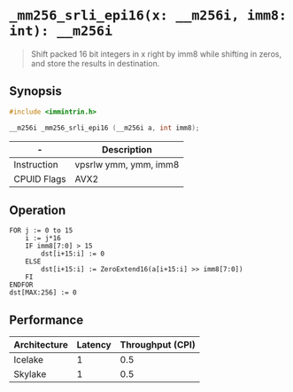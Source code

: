 `_mm256_srli_epi16(x: __m256i, imm8: int): __m256i`
===================================================

> Shift packed 16 bit integers in x right by imm8 while shifting in zeros, and store the results in destination.

## Synopsis

```c
#include <immintrin.h>

__m256i _mm256_srli_epi16 (__m256i a, int imm8);
```

| -           | Description           |
| ----------- | --------------------- |
| Instruction | vpsrlw ymm, ymm, imm8 |
| CPUID Flags | AVX2                  |

## Operation

```
FOR j := 0 to 15
	i := j*16
	IF imm8[7:0] > 15
		dst[i+15:i] := 0
	ELSE
		dst[i+15:i] := ZeroExtend16(a[i+15:i] >> imm8[7:0])
	FI
ENDFOR
dst[MAX:256] := 0
```

## Performance

| Architecture | Latency | Throughput (CPI) |
| ------------ | ------- | ---------------- |
| Icelake      | 1       | 0.5              |
| Skylake      | 1       | 0.5              |
